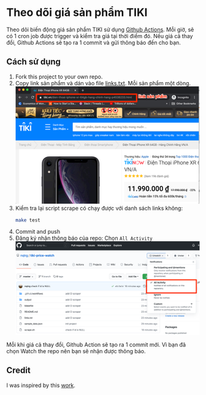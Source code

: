 # Theo dõi giá sản phẩm TIKI

Theo dõi biến động giá sản phẩm TIKI sử dụng [Github Actions](https://github.com/features/actions). Mỗi giờ, sẽ có 1 cron job được trigger và kiểm tra giá tại thời điểm đó. Nếu giá cả thay đổi, Github Actions sẽ tạo ra 1 commit và gửi thông báo đến cho bạn.

## Cách sử dụng
1. Fork this project to your own repo.
1. Copy link sản phẩm và dán vào file [links.txt](https://github.com/nqtrg/tiki-price-watch/blob/master/links.txt). Mỗi sản phẩm một dòng.
    ![link sản phẩm](screenshot/link_screenshot.png)
1. Kiểm tra lại script scrape có chạy được với danh sách links không:
    ```bash
    make test
    ```
2. Commit and push
3. Đăng ký nhận thông báo của repo: Chọn `All Activity`
    ![nhận thông báo](screenshot/watch_screenshot.png)

Mỗi khi giá cả thay đổi, Github Action sẽ tạo ra 1 commit mới. Vì bạn đã chọn Watch the repo nên bạn sẽ nhận được thông báo.

## Credit
I was inspired by this [work](https://github.com/simonw/ca-fires-history).

